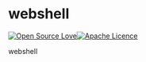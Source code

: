 # webshell

[![Open Source Love](https://cdn.jsdelivr.net/gh/MHuiG/imgbed/github/open-source.svg)](https://github.com/MHuiG/imgbed/tree/master/github)[![Apache Licence](https://cdn.jsdelivr.net/gh/MHuiG/imgbed/github/apache.svg)](https://opensource.org/licenses/Apache-2.0)

webshell
